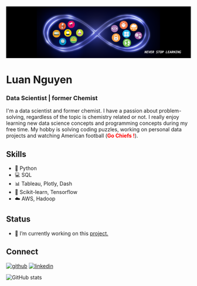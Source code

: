 ![Data Scientist | former Chemist](https://github.com/lnguyen7-ops/lnguyen7-ops/blob/main/Banner.png)

# Luan Nguyen
### Data Scientist | former Chemist

I'm a data scientist and former chemist. I have a passion about problem-solving, regardless of the topic is chemistry related or not. I really enjoy learning new data science concepts and programming concepts during my free time. My hobby is solving coding puzzles, working on personal data projects and watching American football (<span style="color:red;"><b>Go Chiefs !</b></span>).

## Skills
* :snake: Python
* :computer: SQL
* :bar_chart: Tableau, Plotly, Dash
* :twisted_rightwards_arrows: Scikit-learn, Tensorflow
* :cloud: AWS, Hadoop

## Status
- 🔭 I’m currently working on this [project.](https://github.com/lnguyen7-ops/Improve_neighborhood_safety_by_predictive_patrolling)

## Connect
[<img src='https://cdn.jsdelivr.net/npm/simple-icons@3.0.1/icons/github.svg' alt='github' height='40'>](https://github.com/lnguyen7-ops)  [<img src='https://cdn.jsdelivr.net/npm/simple-icons@3.0.1/icons/linkedin.svg' alt='linkedin' height='40'>](https://www.linkedin.com/in/lnguyen7-nd/)  

![GitHub stats](https://github-readme-stats.vercel.app/api?username=lnguyen7-ops&show_icons=true)  

